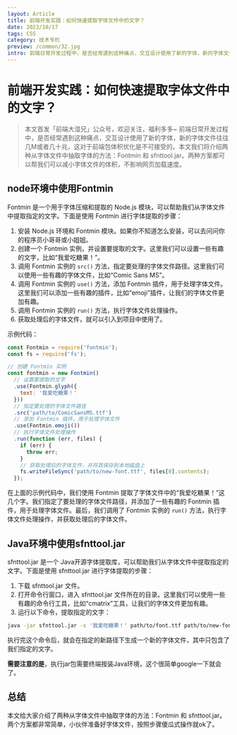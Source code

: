 ```yaml
---
layout: Article
title: 前端开发实践：如何快速提取字体文件中的文字？
date: 2023/10/17
tags: CSS
category: 技术专栏
preview: /common/32.jpg
intro: 前端日常开发过程中，是否经常遇到这种痛点，交互设计使用了新的字体，新的字体文件往往几M或者几十兆，这对于前端包体积优化是不可接受的。本文我们将介绍两种从字体文件中抽取字体的方法：Fontmin 和 sfnttool.jar。两种方案都可以帮我们可以减小字体文件的体积，不影响网页加载速度。
---
```


# 前端开发实践：如何快速提取字体文件中的文字？

>本文首发「前端大湿兄」公众号，欢迎关注，福利多多~
前端日常开发过程中，是否经常遇到这种痛点，交互设计使用了新的字体，新的字体文件往往几M或者几十兆，这对于前端包体积优化是不可接受的。本文我们将介绍两种从字体文件中抽取字体的方法：Fontmin 和 sfnttool.jar。两种方案都可以帮我们可以减小字体文件的体积，不影响网页加载速度。

## node环境中使用Fontmin

Fontmin 是一个用于字体压缩和提取的 Node.js 模块，可以帮助我们从字体文件中提取指定的文字。下面是使用 Fontmin 进行字体提取的步骤：

1. 安装 Node.js 环境和 Fontmin 模块。如果你不知道怎么安装，可以去问问你的程序员小哥哥或小姐姐。
2. 创建一个 Fontmin 实例，并设置要提取的文字。这里我们可以设置一些有趣的文字，比如“我爱吃糖果！”。
3. 调用 Fontmin 实例的 `src()` 方法，指定要处理的字体文件路径。这里我们可以使用一些有趣的字体文件，比如“Comic Sans MS”。
4. 调用 Fontmin 实例的 `use()` 方法，添加 Fontmin 插件，用于处理字体文件。这里我们可以添加一些有趣的插件，比如“emoji”插件，让我们的字体文件更加有趣。
5. 调用 Fontmin 实例的 `run()` 方法，执行字体文件处理操作。
6. 获取处理后的字体文件，就可以引入到项目中使用了。

示例代码：

```javascript
const Fontmin = require('fontmin');
const fs = require('fs');

// 创建 Fontmin 实例
const fontmin = new Fontmin()
  // 设置要提取的文字
  .use(Fontmin.glyph({
    text: '我爱吃糖果！'
  }))
  // 指定要处理的字体文件路径
  .src('path/to/ComicSansMS.ttf')
  // 添加 Fontmin 插件，用于处理字体文件
  .use(Fontmin.emoji())
  // 执行字体文件处理操作
  .run(function (err, files) {
    if (err) {
      throw err;
    }
    // 获取处理后的字体文件，并将其保存到本地磁盘上
    fs.writeFileSync('path/to/new-font.ttf', files[0].contents);
  });
```

在上面的示例代码中，我们使用 Fontmin 提取了字体文件中的“我爱吃糖果！”这几个字。我们指定了要处理的字体文件路径，并添加了一些有趣的 Fontmin 插件，用于处理字体文件。最后，我们调用了 Fontmin 实例的 `run()` 方法，执行字体文件处理操作，并获取处理后的字体文件。

## Java环境中使用sfnttool.jar

sfnttool.jar 是一个 Java开源字体提取库，可以帮助我们从字体文件中提取指定的文字。下面是使用 sfnttool.jar 进行字体提取的步骤：

1. 下载 sfnttool.jar 文件。
2. 打开命令行窗口，进入 sfnttool.jar 文件所在的目录。这里我们可以使用一些有趣的命令行工具，比如“cmatrix”工具，让我们的字体文件更加有趣。
3. 运行以下命令，提取指定的文字：

```bash
java -jar sfnttool.jar -s '我爱吃糖果！' path/to/font.ttf path/to/new-font.ttf
```

执行完这个命令后，就会在指定的新路径下生成一个新的字体文件，其中只包含了我们指定的文字。

**需要注意的是**，执行jar包需要终端按装Java环境，这个很简单google一下就会了。

## 总结

本文给大家介绍了两种从字体文件中抽取字体的方法：Fontmin 和 sfnttool.jar。两个方案都非常简单，小伙伴准备好字体文件，按照步骤傻瓜式操作就ok了。
